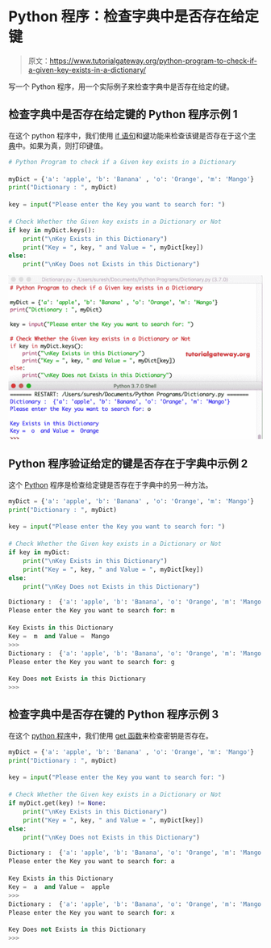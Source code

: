 # Python 程序：检查字典中是否存在给定键

> 原文：<https://www.tutorialgateway.org/python-program-to-check-if-a-given-key-exists-in-a-dictionary/>

写一个 Python 程序，用一个实际例子来检查字典中是否存在给定的键。

## 检查字典中是否存在给定键的 Python 程序示例 1

在这个 python 程序中，我们使用 [if 语句](https://www.tutorialgateway.org/python-if-statement/)和[键](https://www.tutorialgateway.org/python-dictionary-keys-function/)功能来检查该键是否存在于这个[字典](https://www.tutorialgateway.org/python-dictionary/)中。如果为真，则打印键值。

```py
# Python Program to check if a Given key exists in a Dictionary

myDict = {'a': 'apple', 'b': 'Banana' , 'o': 'Orange', 'm': 'Mango'}
print("Dictionary : ", myDict)

key = input("Please enter the Key you want to search for: ")

# Check Whether the Given key exists in a Dictionary or Not
if key in myDict.keys():
    print("\nKey Exists in this Dictionary")
    print("Key = ", key, " and Value = ", myDict[key])
else:
    print("\nKey Does not Exists in this Dictionary")
```

![Python Program to check if a Given key exists in a Dictionary 1](img/72c39bcc4a40c7e12fdcb35c7071f44e.png)

## Python 程序验证给定的键是否存在于字典中示例 2

这个 [Python](https://www.tutorialgateway.org/python-tutorial/) 程序是检查给定键是否存在于字典中的另一种方法。

```py
myDict = {'a': 'apple', 'b': 'Banana' , 'o': 'Orange', 'm': 'Mango'}
print("Dictionary : ", myDict)

key = input("Please enter the Key you want to search for: ")

# Check Whether the Given key exists in a Dictionary or Not
if key in myDict:
    print("\nKey Exists in this Dictionary")
    print("Key = ", key, " and Value = ", myDict[key])
else:
    print("\nKey Does not Exists in this Dictionary")
```

```py
Dictionary :  {'a': 'apple', 'b': 'Banana', 'o': 'Orange', 'm': 'Mango'}
Please enter the Key you want to search for: m

Key Exists in this Dictionary
Key =  m  and Value =  Mango
>>> 
Dictionary :  {'a': 'apple', 'b': 'Banana', 'o': 'Orange', 'm': 'Mango'}
Please enter the Key you want to search for: g

Key Does not Exists in this Dictionary
>>> 
```

## 检查字典中是否存在键的 Python 程序示例 3

在这个 [python 程序](https://www.tutorialgateway.org/python-programming-examples/)中，我们使用 [get 函数](https://www.tutorialgateway.org/python-dictionary-get-function/)来检查密钥是否存在。

```py
myDict = {'a': 'apple', 'b': 'Banana' , 'o': 'Orange', 'm': 'Mango'}
print("Dictionary : ", myDict)

key = input("Please enter the Key you want to search for: ")

# Check Whether the Given key exists in a Dictionary or Not
if myDict.get(key) != None:
    print("\nKey Exists in this Dictionary")
    print("Key = ", key, " and Value = ", myDict[key])
else:
    print("\nKey Does not Exists in this Dictionary")
```

```py
Dictionary :  {'a': 'apple', 'b': 'Banana', 'o': 'Orange', 'm': 'Mango'}
Please enter the Key you want to search for: a

Key Exists in this Dictionary
Key =  a  and Value =  apple
>>> 
Dictionary :  {'a': 'apple', 'b': 'Banana', 'o': 'Orange', 'm': 'Mango'}
Please enter the Key you want to search for: x

Key Does not Exists in this Dictionary
>>> 
```